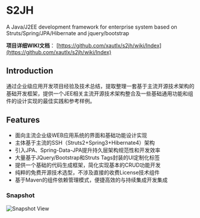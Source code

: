 # S2JH

A Java/J2EE development framework for enterprise system based on Struts/Spring/JPA/Hibernate and jquery/bootstrap

**项目详细WIKI文档**： [https://github.com/xautlx/s2jh/wiki/Index](https://github.com/xautlx/s2jh/wiki/Index)

## Introduction

通过企业级应用开发项目经验及技术总结，提取整理一套基于主流开源技术架构的基础开发框架，提供一个JEE相关主流开源技术架构整合及一些基础通用功能和组件的设计实现的最佳实践和参考样例。

## Features

* 面向主流企业级WEB应用系统的界面和基础功能设计实现
* 主体基于主流的SSH（Struts2+Spring3+Hibernate4）架构
* 引入JPA、Spring-Data-JPA提升持久层架构规范性和开发效率
* 大量基于JQuery/Bootstrap和Struts Tags封装的UI定制化标签
* 提供一个基础的代码生成框架，简化实现基本的CRUD功能开发
* 纯粹的免费开源技术选型，不涉及直接的收费License技术组件
* 基于Maven的组件依赖管理模式，便捷高效的与持续集成开发集成

### Snapshot

![Snapshot View](https://raw.github.com/wiki/xautlx/s2jh/images/index.gif)

